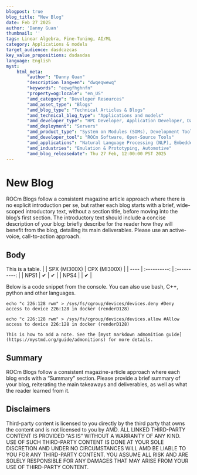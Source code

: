 ```yaml
---
blogpost: true
blog_title: "New Blog"
date: Feb 27 2025
author: 'Danny Guan'
thumbnail: ''
tags: Linear Algebra, Fine-Tuning, AI/ML
category: Applications & models
target_audience: dasdcazcas
key_value_propositions: dsdasdas
language: English
myst:
    html_meta:
        "author": "Danny Guan"
        "description lang=en": "dwqeqwewq"
        "keywords": "eqwgfhghnfn"
        "property=og:locale": "en_US"
        "amd_category": "Developer Resources"
        "amd_asset_type": "Blogs"
        "amd_blog_type": "Technical Articles & Blogs"
        "amd_technical_blog_type": "Applications and models"
        "amd_developer_type": "HPC Developer, Application Developer, Data & Research Scientists"
        "amd_deployment": "Servers"
        "amd_product_type": "System on Modules (SOMs), Development Tools, Accelerators"
        "amd_developer_tool": "ROCm Software, Open-Source Tools"
        "amd_applications": "Natural Language Processing (NLP), Embedded Computing"
        "amd_industries": "Emulation & Prototyping, Automotive"
        "amd_blog_releasedate": Thu 27 Feb, 12:00:00 PST 2025
---
```

<!---
Copyright (c) 2025 Advanced Micro Devices, Inc. (AMD)

Permission is hereby granted, free of charge, to any person obtaining a copy
of this software and associated documentation files (the "Software"), to deal
in the Software without restriction, including without limitation the rights
to use, copy, modify, merge, publish, distribute, sublicense, and/or sell
copies of the Software, and to permit persons to whom the Software is
furnished to do so, subject to the following conditions:

The above copyright notice and this permission notice shall be included in all
copies or substantial portions of the Software.

THE SOFTWARE IS PROVIDED "AS IS", WITHOUT WARRANTY OF ANY KIND, EXPRESS OR
IMPLIED, INCLUDING BUT NOT LIMITED TO THE WARRANTIES OF MERCHANTABILITY,
FITNESS FOR A PARTICULAR PURPOSE AND NONINFRINGEMENT. IN NO EVENT SHALL THE
AUTHORS OR COPYRIGHT HOLDERS BE LIABLE FOR ANY CLAIM, DAMAGES OR OTHER
LIABILITY, WHETHER IN AN ACTION OF CONTRACT, TORT OR OTHERWISE, ARISING FROM,
OUT OF OR IN CONNECTION WITH THE SOFTWARE OR THE USE OR OTHER DEALINGS IN THE
SOFTWARE.
--->

# New Blog

ROCm Blogs follow a consistent magazine article approach where there is no explicit introduction per se,
but rather each blog starts with a brief, wide-scoped introductory text, without a section title,
before moving into the blog’s first section.
The introductory text should include a concise description of your blog: briefly describe for the
reader how they will benefit from the blog, detailing its main deliverables. Please use an active-voice,
call-to-action approach.

## Body

This is a table.
|      | SPX (MI300X) | CPX (MI300X) |
| ---- | :----------: | :----------: |
| NPS1 |      ✔       |      ✔       |
| NPS4 |              |      ✔       |

Below is a code snippet from the console. You can also use bash, C++, python and other languages.

```console
echo "c 226:128 rwm" > /sys/fs/cgroup/devices/devices.deny #Deny access to device 226:128 in docker (renderD128)

echo "c 226:128 rwm" > /sys/fs/cgroup/devices/devices.allow #Allow access to device 226:128 in docker (renderD128)
```

```note
This is how to add a note. See the [myst markdown admomition guide](https://mystmd.org/guide/admonitions) for more details.
```

## Summary

ROCm Blogs follow a consistent magazine-article approach where each blog ends with a “Summary” section.
Please provide a brief summary of your blog, reiterating the main takeaways and deliverables, as well
as what the reader learned from it.

## Disclaimers

Third-party content is licensed to you directly by the third party that owns the
content and is not licensed to you by AMD. ALL LINKED THIRD-PARTY CONTENT IS
PROVIDED “AS IS” WITHOUT A WARRANTY OF ANY KIND. USE OF SUCH THIRD-PARTY CONTENT
IS DONE AT YOUR SOLE DISCRETION AND UNDER NO CIRCUMSTANCES WILL AMD BE LIABLE TO
YOU FOR ANY THIRD-PARTY CONTENT. YOU ASSUME ALL RISK AND ARE SOLELY RESPONSIBLE
FOR ANY DAMAGES THAT MAY ARISE FROM YOUR USE OF THIRD-PARTY CONTENT.
